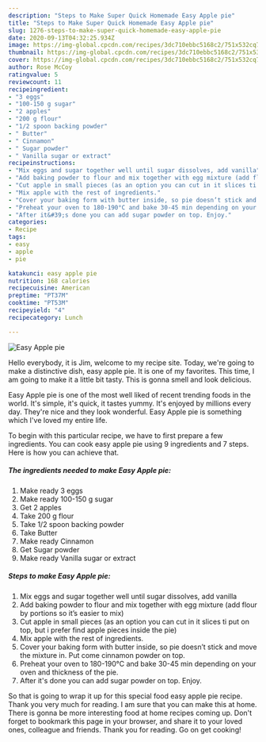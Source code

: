 ```yaml
---
description: "Steps to Make Super Quick Homemade Easy Apple pie"
title: "Steps to Make Super Quick Homemade Easy Apple pie"
slug: 1276-steps-to-make-super-quick-homemade-easy-apple-pie
date: 2020-09-13T04:32:25.934Z
image: https://img-global.cpcdn.com/recipes/3dc710ebbc5168c2/751x532cq70/easy-apple-pie-recipe-main-photo.jpg
thumbnail: https://img-global.cpcdn.com/recipes/3dc710ebbc5168c2/751x532cq70/easy-apple-pie-recipe-main-photo.jpg
cover: https://img-global.cpcdn.com/recipes/3dc710ebbc5168c2/751x532cq70/easy-apple-pie-recipe-main-photo.jpg
author: Rose McCoy
ratingvalue: 5
reviewcount: 11
recipeingredient:
- "3 eggs"
- "100-150 g sugar"
- "2 apples"
- "200 g flour"
- "1/2 spoon backing powder"
- " Butter"
- " Cinnamon"
- " Sugar powder"
- " Vanilla sugar or extract"
recipeinstructions:
- "Mix eggs and sugar together well until sugar dissolves, add vanilla"
- "Add baking powder to flour and mix together with egg mixture (add flour by portions so it’s easier to mix)"
- "Cut apple in small pieces (as an option you can cut in it slices ti put on top, but i prefer find apple pieces inside the pie)"
- "Mix apple with the rest of ingredients."
- "Cover your baking form with butter inside, so pie doesn’t stick and move the mixture in. Put come cinnamon powder on top."
- "Preheat your oven to 180-190°C and bake 30-45 min depending on your oven and thickness of the pie."
- "After it&#39;s done you can add sugar powder on top. Enjoy."
categories:
- Recipe
tags:
- easy
- apple
- pie

katakunci: easy apple pie 
nutrition: 168 calories
recipecuisine: American
preptime: "PT37M"
cooktime: "PT53M"
recipeyield: "4"
recipecategory: Lunch

---
```



![Easy Apple pie](https://img-global.cpcdn.com/recipes/3dc710ebbc5168c2/751x532cq70/easy-apple-pie-recipe-main-photo.jpg)

Hello everybody, it is Jim, welcome to my recipe site. Today, we're going to make a distinctive dish, easy apple pie. It is one of my favorites. This time, I am going to make it a little bit tasty. This is gonna smell and look delicious.

Easy Apple pie is one of the most well liked of recent trending foods in the world. It's simple, it's quick, it tastes yummy. It's enjoyed by millions every day. They're nice and they look wonderful. Easy Apple pie is something which I've loved my entire life.




To begin with this particular recipe, we have to first prepare a few ingredients. You can cook easy apple pie using 9 ingredients and 7 steps. Here is how you can achieve that.

<!--inarticleads1-->

##### The ingredients needed to make Easy Apple pie:

1. Make ready 3 eggs
1. Make ready 100-150 g sugar
1. Get 2 apples
1. Take 200 g flour
1. Take 1/2 spoon backing powder
1. Take  Butter
1. Make ready  Cinnamon
1. Get  Sugar powder
1. Make ready  Vanilla sugar or extract




<!--inarticleads2-->

##### Steps to make Easy Apple pie:

1. Mix eggs and sugar together well until sugar dissolves, add vanilla
1. Add baking powder to flour and mix together with egg mixture (add flour by portions so it’s easier to mix)
1. Cut apple in small pieces (as an option you can cut in it slices ti put on top, but i prefer find apple pieces inside the pie)
1. Mix apple with the rest of ingredients.
1. Cover your baking form with butter inside, so pie doesn’t stick and move the mixture in. Put come cinnamon powder on top.
1. Preheat your oven to 180-190°C and bake 30-45 min depending on your oven and thickness of the pie.
1. After it&#39;s done you can add sugar powder on top. Enjoy.




So that is going to wrap it up for this special food easy apple pie recipe. Thank you very much for reading. I am sure that you can make this at home. There is gonna be more interesting food at home recipes coming up. Don't forget to bookmark this page in your browser, and share it to your loved ones, colleague and friends. Thank you for reading. Go on get cooking!
